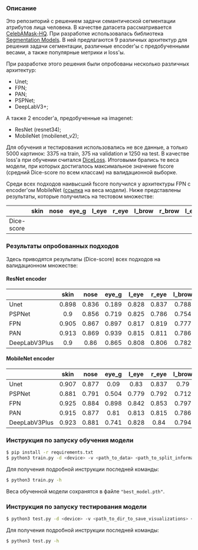 ### Описание

Это репозиторий с решением задачи семантической сегментации атрибутов лица человека.
В качестве датасета рассматривается [CelebAMask-HQ](https://github.com/switchablenorms/CelebAMask-HQ).
При разработке использовалась библиотека [Segmentation Models](https://github.com/qubvel/segmentation_models.pytorch).
В ней предлагаются 9 различных архитектур для решения задачи сегментации, различные encoder'ы с предобученными весами,
а также популярные метрики и loss'ы.

При разработке этого решения были опробованы несколько различных архитектур:
- Unet;
- FPN;
- PAN;
- PSPNet;
- DeepLabV3+;

А также 2 encoder'а, предобученные на imagenet:
- ResNet (resnet34);
- MobileNet (mobilenet_v2);

Для обучения и тестирования использовались не все данные, а только 5000 картинок: 3375 на train,
375 на validation и 1250 на test. В качестве loss'а при обучении считался [DiceLoss](https://github.com/qubvel/segmentation_models.pytorch/blob/master/segmentation_models_pytorch/losses/dice.py). Итоговыми брались те веса модели, при которых достигалось максимальное значение fscore (средний Dice-score по всем классам) на валидационной выборке.

Среди всех подходов наивысший fscore получился у архитектуры FPN с encoder'ом MobileNet ([ссылка](https://drive.google.com/file/d/1t3AZ8ZzaCQXBPA9V5p3pqgM1A50KCqQN/view?usp=sharing) на веса модели). Ниже представлены результаты, которые получились на тестовом множестве:

|           |skin|nose|eye_g|l_eye|r_eye|l_brow|r_brow|l_ear|r_ear|mouth|u_lip|l_lip|hair|hat|ear_r|neck_l|neck|cloth|
|-----------|:--:|:--:|:---:|:---:|:---:|:----:|:----:|:---:|:---:|:---:|:---:|:---:|:--:|:-:|:---:|:----:|:--:|:---:|
|Dice-score |    |    |     |     |     |      |      |     |     |     |     |     |    |   |     |      |    |     |

### Результаты опробованных подходов

Здесь приводятся результаты (Dice-score) всех подходов на валидационном множестве:

#### ResNet encoder
|             |skin |nose |eye_g|l_eye|r_eye|l_brow|r_brow|l_ear|r_ear|mouth|u_lip|l_lip|hair |hat  |ear_r|neck_l|neck |cloth|fscore|
|-------------|:---:|:---:|:---:|:---:|:---:|:----:|:----:|:---:|:---:|:---:|:---:|:---:|:---:|:---:|:---:|:----:|:---:|:---:|:--:|
|Unet         |0.898|0.836|0.189|0.828|0.837|0.788 |0.794 |0.804|0.743|0.819|0.816|0.696|0.864|0.496|0.012|0.017 |0.828|0.745|0.717|
|PSPNet       |0.9  |0.856|0.719|0.825|0.786|0.754 |0.734 |0.743|0.704|0.804|0.782|0.813|0.838|0.353|0.398|0.354 |0.756|0.647|0.841|
|FPN          |0.905|0.867|0.897|0.817|0.819|0.777 |0.773 |0.801|0.710|0.79 |0.792|0.819|0.861|0.578|0.484|0.631 |0.809|0.727|0.865|
|PAN          |0.913|0.869|0.939|0.815|0.811|0.786 |0.784 |0.793|0.705|0.816|0.8  |0.824|0.867|0.586|0.422|0.67  |0.816|0.721|0.872|
|DeepLabV3Plus|0.9  |0.86 |0.865|0.808|0.806|0.782 |0.778 |0.779|0.753|0.833|0.805|0.825|0.843|0.479|0.426|0.217 |0.81 |0.726|0.854|

#### MobileNet encoder
|             |skin |nose |eye_g|l_eye|r_eye|l_brow|r_brow|l_ear|r_ear|mouth|u_lip|l_lip|hair |hat  |ear_r|neck_l|neck |cloth|fscore|
|-------------|:---:|:---:|:---:|:---:|:---:|:----:|:----:|:---:|:---:|:---:|:---:|:---:|:---:|:---:|:---:|:----:|:---:|:---:|:--:|
|Unet         |0.907|0.877|0.09 |0.83 |0.837|0.79  |0.793 |0.784|0.777|0.847|0.836|0.7  |0.84 |0.186|0.393|0.004 |0.793|0.705|0.794|
|PSPNet       |0.881|0.791|0.504|0.779|0.792|0.712 |0.741 |0.682|0.664|0.765|0.767|0.785|0.812|0.212|0.323|0.23  |0.729|0.574|0.815|
|FPN          |0.925|0.884|0.898|0.842|0.853|0.797 |0.805 |0.781|0.791|0.841|0.833|0.846|0.891|0.482|0.512|0.481 |0.837|0.739|0.889|
|PAN          |0.915|0.877|0.81 |0.813|0.815|0.786 |0.775 |0.753|0.764|0.827|0.811|0.819|0.887|0.404|0.461|0.315 |0.824|0.73 |0.88 |
|DeepLabV3Plus|0.923|0.881|0.741|0.828|0.84 |0.794 |0.793 |0.799|0.777|0.845|0.824|0.845|0.889|0.437|0.469|0.089 |0.825|0.765|0.886|

### Инструкция по запуску обучения модели
```bash
$ pip install -r requirements.txt
$ python3 train.py -d <device> -v <path_to_data> <path_to_split_information>
````

Для получения подробной инструкции последней команды:
```bash
$ python3 train.py -h
````

Веса обученной модели сохранятся в файле `"best_model.pth"`.

### Инструкция по запуску тестирования модели
```bash
$ python3 test.py -d <device> -v <path_to_dir_to_save_visualizations> <path_to_model_weights> <path_to_data> <path_to_split_information>
````

Для получения подробной инструкции последней команды:
```bash
$ python3 test.py -h
````